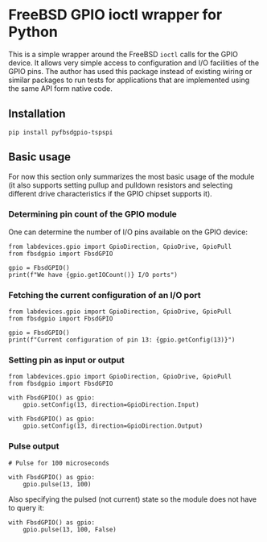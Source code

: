 # FreeBSD GPIO ioctl wrapper for Python

This is a simple wrapper around the FreeBSD ```ioctl``` calls for the
GPIO device. It allows very simple access to configuration and I/O facilities
of the GPIO pins. The author has used this package instead of existing wiring
or similar packages to run tests for applications that are implemented using
the same API form native code.

## Installation

```
pip install pyfbsdgpio-tspspi
```

## Basic usage

For now this section only summarizes the most basic usage of the module (it
also supports setting pullup and pulldown resistors and selecting different
drive characteristics if the GPIO chipset supports it).

### Determining pin count of the GPIO module

One can determine the number of I/O pins available on the GPIO device:

```
from labdevices.gpio import GpioDirection, GpioDrive, GpioPull
from fbsdgpio import FbsdGPIO

gpio = FbsdGPIO()
print(f"We have {gpio.getIOCount()} I/O ports")
```

### Fetching the current configuration of an I/O port

```
from labdevices.gpio import GpioDirection, GpioDrive, GpioPull
from fbsdgpio import FbsdGPIO

gpio = FbsdGPIO()
print(f"Current configuration of pin 13: {gpio.getConfig(13)}")
```

### Setting pin as input or output

```
from labdevices.gpio import GpioDirection, GpioDrive, GpioPull
from fbsdgpio import FbsdGPIO

with FbsdGPIO() as gpio:
    gpio.setConfig(13, direction=GpioDirection.Input)
```

```
with FbsdGPIO() as gpio:
    gpio.setConfig(13, direction=GpioDirection.Output)
```

### Pulse output

```
# Pulse for 100 microseconds

with FbsdGPIO() as gpio:
    gpio.pulse(13, 100)
```

Also specifying the pulsed (not current) state so the module
does not have to query it:

```
with FbsdGPIO() as gpio:
    gpio.pulse(13, 100, False)
```
